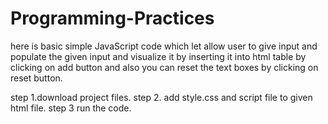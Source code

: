 # Programming-Practices


here is basic simple JavaScript code which let allow user to give input and populate 
the given input and visualize it by inserting it into html table by clicking on add 
button and also you can reset the text boxes by clicking on reset button.

step 1.download project files.
step 2. add style.css and script file to given html file.
step 3 run the code.
